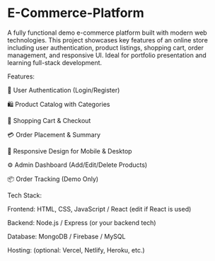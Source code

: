 # E-Commerce-Platform
A fully functional demo e-commerce platform built with modern web technologies. This project showcases key features of an online store including user authentication, product listings, shopping cart, order management, and responsive UI. Ideal for portfolio presentation and learning full-stack development.

Features:

🔐 User Authentication (Login/Register)

🛍 Product Catalog with Categories

🛒 Shopping Cart & Checkout

💳 Order Placement & Summary

📱 Responsive Design for Mobile & Desktop

⚙ Admin Dashboard (Add/Edit/Delete Products)

📦 Order Tracking (Demo Only)


Tech Stack:

Frontend: HTML, CSS, JavaScript / React (edit if React is used)

Backend: Node.js / Express (or your backend tech)

Database: MongoDB / Firebase / MySQL

Hosting: (optional: Vercel, Netlify, Heroku, etc.)


